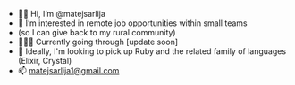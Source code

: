 - 🙇🏼 Hi, I’m @matejsarlija
- 👀 I’m interested in remote job opportunities within small teams
- (so I can give back to my rural community)
- 🚵🏼‍♂️ Currently going through [update soon]
- 🐛 Ideally, I'm looking to pick up Ruby and the related family of languages (Elixir, Crystal)
- 📫 matejsarlija1@gmail.com
